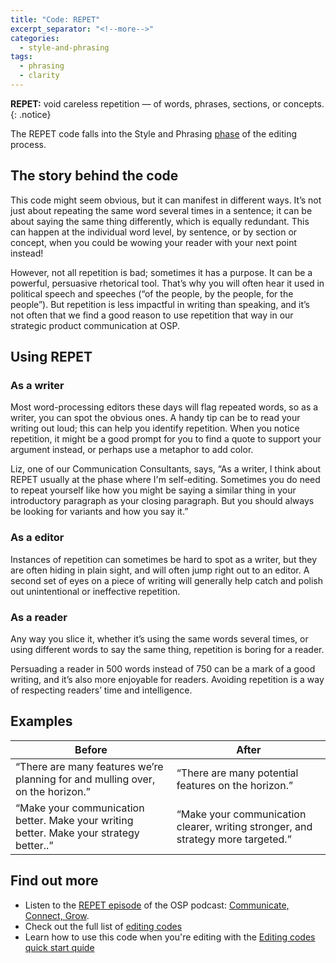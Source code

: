 ```yaml
---
title: "Code: REPET"
excerpt_separator: "<!--more-->"
categories:
  - style-and-phrasing
tags:
  - phrasing
  - clarity
---
```


**REPET:** void careless repetition — of words, phrases, sections, or concepts. 
{: .notice}

The REPET code falls into the Style and Phrasing [phase](phases.md) of the editing process. 

## The story behind the code

This code might seem obvious, but it can manifest in different ways. It’s not just about repeating the same word several times in a sentence; it 
can be about saying the same thing differently, which is equally redundant. This can happen at the individual word level, by sentence, or by section 
or concept, when you could be wowing your reader with your next point instead!

However, not all repetition is bad; sometimes it has a purpose. It can be a powerful, persuasive rhetorical tool. That’s why you will often hear it 
used in political speech and speeches (“of the people, by the people, for the people”). But repetition is less impactful in writing than speaking, 
and it’s not often that we find a good reason to use repetition that way in our strategic product communication at OSP. 

## Using REPET

### As a writer

Most word-processing editors these days will flag repeated words, so as a writer, you can spot the obvious ones. A handy tip can be to read your 
writing out loud; this can help you identify repetition. When you notice repetition, it might be a good prompt for you to find a quote to support 
your argument instead, or perhaps use a metaphor to add color.

Liz, one of our Communication Consultants, says, “As a writer, I think about REPET usually at the phase where I'm self-editing. Sometimes you do 
need to repeat yourself like how you might be saying a similar thing in your introductory paragraph as your closing paragraph. But you should always 
be looking for variants and how you say it.”
### As a editor

Instances of repetition can sometimes be hard to spot as a writer, but they are often hiding in plain sight, and will often jump right out to an editor. 
A second set of eyes on a piece of writing will generally help catch and polish out unintentional or ineffective repetition.

### As a reader

Any way you slice it, whether it’s using the same words several times, or using different words to say the same thing, repetition is boring for a reader. 

Persuading a reader in 500 words instead of 750 can be a mark of a good writing, and it’s also more enjoyable for readers. Avoiding repetition is a way 
of respecting readers’ time and intelligence.

## Examples

| Before | After |
| ------ | ----- |
| “There are many features we’re planning for and mulling over, on the horizon.” | “There are many potential features on the horizon.”
| “Make your communication better. Make your writing better. Make your strategy better..” | “Make your communication clearer, writing stronger, and strategy more targeted.” |

## Find out more

* Listen to the [REPET episode](https://openstrategypartners.com/repet-the-osp-editorial-code-podcast-ep-04) of the OSP podcast: [Communicate, Connect, Grow](https://www.youtube.com/channel/UCK1FgQnuVwknf_CWenjZSMw).
* Check out the full list of [editing codes](codes.md)
* Learn how to use this code when you're editing with the [Editing codes quick start quide](https://openstrategypartners.com/editing-codes-quick-start-guide)
